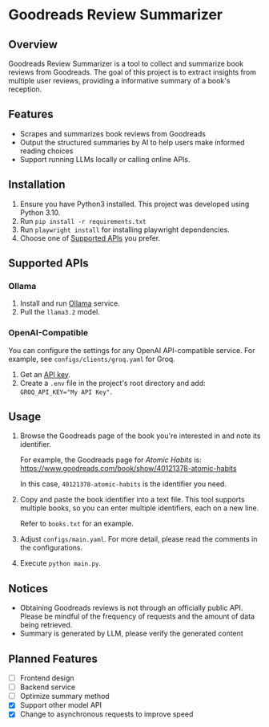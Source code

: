 # Goodreads Review Summarizer

## Overview

Goodreads Review Summarizer is a tool to collect and summarize book reviews from Goodreads. The goal of this project is to extract insights from multiple user reviews, providing a informative summary of a book's reception.

## Features

- Scrapes and summarizes book reviews from Goodreads
- Output the structured summaries by AI to help users make informed reading choices
- Support running LLMs locally or calling online APIs.

## Installation

1. Ensure you have Python3 installed. This project was developed using Python 3.10.
2. Run `pip install -r requirements.txt`
3. Run `playwright install` for installing playwright dependencies.
4. Choose one of [Supported APIs](#supported-apis) you prefer.

## Supported APIs

### Ollama
1. Install and run [Ollama](https://ollama.com/) service.
2. Pull the `llama3.2` model.

### OpenAI-Compatible
You can configure the settings for any OpenAI API-compatible service. 
For example, see `configs/clients/groq.yaml` for Groq.

1. Get an [API key](https://console.groq.com/keys).
2. Create a `.env` file in the project's root directory and add: `GROQ_API_KEY="My API Key"`.

## Usage

1. Browse the Goodreads page of the book you're interested in and note its identifier.

    For example, the Goodreads page for *Atomic Habits* is:
    https://www.goodreads.com/book/show/40121378-atomic-habits

    In this case, `40121378-atomic-habits` is the identifier you need.

2. Copy and paste the book identifier into a text file. This tool supports multiple books, so you can enter multiple identifiers, each on a new line.

    Refer to `books.txt` for an example.

3. Adjust `configs/main.yaml`. For more detail, please read the comments in the configurations.

4. Execute `python main.py`.

## Notices

- Obtaining Goodreads reviews is not through an officially public API. Please be mindful of the frequency of requests and the amount of data being retrieved.
- Summary is generated by LLM, please verify the generated content

## Planned Features

- [ ] Frontend design
- [ ] Backend service
- [ ] Optimize summary method
- [x] Support other model API
- [x] Change to asynchronous requests to improve speed
